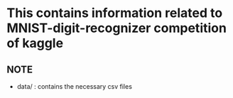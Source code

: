 # This contains information related to MNIST-digit-recognizer competition of kaggle
## NOTE
- data/ : contains the necessary csv files

